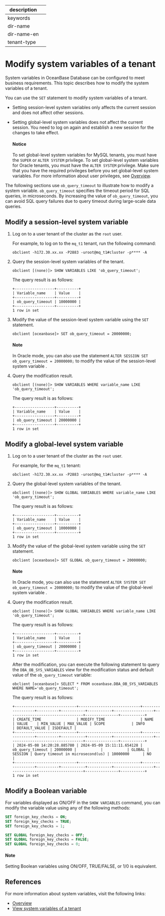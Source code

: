 |description||
|---|---|
|keywords||
|dir-name||
|dir-name-en||
|tenant-type||

# Modify system variables of a tenant

System variables in OceanBase Database can be configured to meet business requirements. This topic describes how to modify the system variables of a tenant.

You can use the `SET` statement to modify system variables of a tenant.

* Setting session-level system variables only affects the current session and does not affect other sessions.
* Setting global-level system variables does not affect the current session. You need to log on again and establish a new session for the changes to take effect.

  <main id="notice" type='notice'>
   <h4>Notice</h4>
   <p>To set global-level system variables for MySQL tenants, you must have the <code>SUPER</code> or <code>ALTER SYSTEM</code> privilege. To set global-level system variables for Oracle tenants, you must have the <code>ALTER SYSTEM</code> privilege. Make sure that you have the required privileges before you set global-level system variables. For more information about user privileges, see <a href="../../500.security-and-permissions/300.access-control/200.user-and-permission/100.user-and-permission-overview.md">Overview</a>. </p>
  </main>

The following sections use `ob_query_timeout` to illustrate how to modify a system variable. `ob_query_timeout` specifies the timeout period for SQL queries, in microseconds. By increasing the value of `ob_query_timeout`, you can avoid SQL query failures due to query timeout during large-scale data queries.

## Modify a session-level system variable

1. Log on to a user tenant of the cluster as the `root` user.

   For example, to log on to the `mq_t1` tenant, run the following command:

   ```shell
   obclient -h172.30.xx.xx -P2883 -uroot@mq_t1#cluster -p**** -A
   ```

2. Query the session-level system variables of the tenant.

   ```shell
   obclient [(none)]> SHOW VARIABLES LIKE 'ob_query_timeout';
   ```

   The query result is as follows:

   ```shell
   +------------------+----------+
   | Variable_name    | Value    |
   +------------------+----------+
   | ob_query_timeout | 10000000 |
   +------------------+----------+
   1 row in set
   ```

3. Modify the value of the session-level system variable using the `SET` statement.

   ```shell
   obclient [oceanbase]> SET ob_query_timeout = 20000000;
   ```

    <main id="notice" type='explain'>
    <h4>Note</h4>
    <p>In Oracle mode, you can also use the statement <code>ALTER SESSION SET ob_query_timeout = 20000000;</code> to modify the value of the session-level system variable . </p>
    </main>

4. Query the modification result.

   ```shell
   obclient [(none)]> SHOW VARIABLES WHERE variable_name LIKE 'ob_query_timeout';
   ```

   The query result is as follows:

   ```shell
   +------------------+----------+
   | Variable_name    | Value    |
   +------------------+----------+
   | ob_query_timeout | 20000000 |
   +------------------+----------+
   1 row in set
   ```

## Modify a global-level system variable

1. Log on to a user tenant of the cluster as the `root` user.

   For example, for the `mq_t1` tenant:

   ```shell
   obclient -h172.30.xx.xx -P2883 -uroot@mq_t1#cluster -p**** -A
   ```

2. Query the global-level system variables of the tenant.

   ```shell
   obclient [(none)]> SHOW GLOBAL VARIABLES WHERE variable_name LIKE  'ob_query_timeout';
   ```

   The query result is as follows:

   ```shell
   +------------------+----------+
   | Variable_name    | Value    |
   +------------------+----------+
   | ob_query_timeout | 10000000 |
   +------------------+----------+
   1 row in set
   ```

3. Modify the value of the global-level system variable using the `SET` statement.

   ```shell
   obclient [oceanbase]> SET GLOBAL ob_query_timeout = 20000000;
   ```

    <main id="notice" type='explain'>
    <h4>Note</h4>
    <p>In Oracle mode, you can also use the statement <code>ALTER SYSTEM SET ob_query_timeout = 20000000;</code> to modify the value of the global-level system variable . </P>
    </main>

4. Query the modification result.

   ```shell
   obclient [(none)]> SHOW GLOBAL VARIABLES WHERE variable_name LIKE 'ob_query_timeout';
   ```

   The query result is as follows:

   ```shell
   +------------------+----------+
   | Variable_name    | Value    |
   +------------------+----------+
   | ob_query_timeout | 20000000 |
   +------------------+----------+
   1 row in set
   ```

   After the modification, you can execute the following statement to query the `DBA_OB_SYS_VARIABLES` view for the modification status and default value of the `ob_query_timeout` variable:

   ```shell
   obclient [oceanbase]> SELECT * FROM oceanbase.DBA_OB_SYS_VARIABLES WHERE NAME='ob_query_timeout';
   ```

   The query result is as follows:

   ```shell
   +----------------------------+----------------------------+------------------+----------+-----------+-----------+------------------+----------------------------------+---------------+-----------+
   | CREATE_TIME                | MODIFY_TIME                | NAME             | VALUE    | MIN_VALUE | MAX_VALUE | SCOPE            | INFO                             | DEFAULT_VALUE | ISDEFAULT |
   +----------------------------+----------------------------+------------------+----------+-----------+-----------+------------------+----------------------------------+---------------+-----------+
   | 2024-05-08 14:20:28.885780 | 2024-05-09 15:11:11.654128 | ob_query_timeout | 20000000 |           |           | GLOBAL | SESSION | Query timeout in microsecond(us) | 10000000      | NO        |
   +----------------------------+----------------------------+------------------+----------+-----------+-----------+------------------+----------------------------------+---------------+-----------+
   1 row in set
   ```

## Modify a Boolean variable

For variables displayed as ON/OFF in the `SHOW VARIABLES` command, you can modify the variable value using any of the following methods:

```sql
SET foreign_key_checks = ON;
SET foreign_key_checks = TRUE;
SET foreign_key_checks = 1;

SET GLOBAL foreign_key_checks = OFF;
SET GLOBAL foreign_key_checks = FALSE;
SET GLOBAL foreign_key_checks = 0;
```

<main id="notice" type='explain'>
 <h4>Note</h4>
 <p>Setting Boolean variables using ON/OFF, TRUE/FALSE, or 1/0 is equivalent. </p>
</main>

## References

For more information about system variables, visit the following links:

* [Overview](../../../700.reference/800.configuration-items-and-system-variables/000.configuration-items-and-system-variables-overview.md)
* [View system variables of a tenant](../600.common-tenant-operations/600.view-system-variables-of-tenant.md)